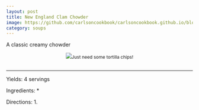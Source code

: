 ```yaml
---
layout: post
title: New England Clam Chowder
image: https://github.com/carlsoncookbook/carlsoncookbook.github.io/blob/master/images/new-england-clam-chowder.png?raw=true
category: soups
---
```


A classic creamy chowder

<p style="float:center; font-size: 9pt; text-align: center; width: 50%; margin-left: 25%; margin-bottom: 0.5em;"><img src="https://github.com/carlsonkellie/College-Cravings/blob/master/images/guacamole.jpg?raw=true">Just need some tortilla chips!<br><br></p>

<hr>


Yields: 4 servings

Ingredients:
* 

Directions:
1.